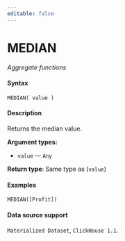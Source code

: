 ```yaml
---
editable: false
---
```


# MEDIAN

_Aggregate functions_

#### Syntax


```
MEDIAN( value )
```

#### Description
Returns the median value.

**Argument types:**
- `value` — `Any`


**Return type**: Same type as (`value`)

#### Examples

```
MEDIAN([Profit])
```


#### Data source support

`Materialized Dataset`, `ClickHouse 1.1`.
